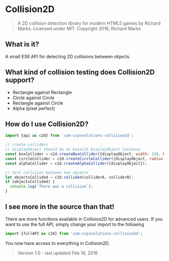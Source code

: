 # Collision2D
> A 2D collision detection library for modern HTML5 games by Richard Marks.
> Licensed under MIT. Copyright 2016, Richard Marks

## What is it?
A small ES6 API for detecting 2D collisions between objects.

## What kind of collision testing does Collision2D support?
* Rectangle against Rectangle
* Circle against Circle
* Rectangle against Circle
* Alpha (pixel perfect)

## How do I use Collision2D?
```javascript
import {api as c2d} from 'com-ccpssolutions-collision2d';

// create colliders
// displayObject should be an EaselJS DisplayObject instance
const boxCollider = c2d.createBoxCollider({displayObject, width: 128, height: 128});
const circleCollider = c2d.createCircleCollider({displayObject, radius: 64});
const alphaCollider = c2d.createAlphaCollider({displayObject});

// test collision between two objects
let objectsCollided = c2d.collided(colliderA, colliderB);
if (objectsCollided) {
  console.log(`There was a collision`);
}
```

## I see more in the source than that!
There are more functions available in Collision2D for advanced users.
If you want to use the full API, simply change your import to the following
```javascript
import {fullAPI as c2d} from 'com-ccpssolutions-collision2d';
```
You now have access to everything in Collision2D.

> Version 1.0 - last updated Feb 18, 2016

